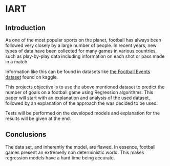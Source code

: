 # IART

## Introduction

As one of the most popular sports on the planet, football has always been followed
very closely by a large number of people. In recent years, new types of data have
been collected for many games in various countries, such as play-by-play data including information on each shot or pass made in a match.

Information like this can be found in datasets like [the Football Events dataset](https://datasetsearch.research.google.com/search?docid=beC2NjeMuiLj9GvLAAAAAA%3D%3D) found on kaggle.

This projects objective is to use the above mentioned dataset to predict the number of goals on a football game using Regression algorithms.
This paper will start with an explanation and analysis of the used dataset, followed by an explanation of the approach the was decided to be used.

Tests will be performed on the developed models and explanation for the results will be given at the end.

## Conclusions

The data set, and inherently the model, are flawed.
In essence, football games present an extremelly non deterministic world.
This makes regression models have a hard time being accurate.